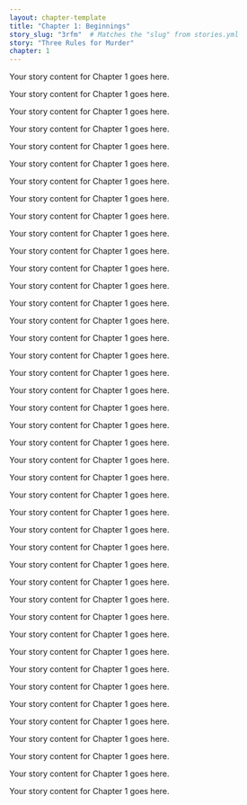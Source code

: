 ```yaml
---
layout: chapter-template
title: "Chapter 1: Beginnings"
story_slug: "3rfm"  # Matches the "slug" from stories.yml
story: "Three Rules for Murder"
chapter: 1
---
```


Your story content for Chapter 1 goes here.

Your story content for Chapter 1 goes here.

Your story content for Chapter 1 goes here.

Your story content for Chapter 1 goes here.

Your story content for Chapter 1 goes here.

Your story content for Chapter 1 goes here.


Your story content for Chapter 1 goes here.

Your story content for Chapter 1 goes here.

Your story content for Chapter 1 goes here.

Your story content for Chapter 1 goes here.

Your story content for Chapter 1 goes here.

Your story content for Chapter 1 goes here.


Your story content for Chapter 1 goes here.

Your story content for Chapter 1 goes here.

Your story content for Chapter 1 goes here.

Your story content for Chapter 1 goes here.

Your story content for Chapter 1 goes here.

Your story content for Chapter 1 goes here.


Your story content for Chapter 1 goes here.

Your story content for Chapter 1 goes here.

Your story content for Chapter 1 goes here.

Your story content for Chapter 1 goes here.

Your story content for Chapter 1 goes here.

Your story content for Chapter 1 goes here.


Your story content for Chapter 1 goes here.

Your story content for Chapter 1 goes here.

Your story content for Chapter 1 goes here.

Your story content for Chapter 1 goes here.

Your story content for Chapter 1 goes here.

Your story content for Chapter 1 goes here.


Your story content for Chapter 1 goes here.

Your story content for Chapter 1 goes here.

Your story content for Chapter 1 goes here.

Your story content for Chapter 1 goes here.

Your story content for Chapter 1 goes here.

Your story content for Chapter 1 goes here.


Your story content for Chapter 1 goes here.

Your story content for Chapter 1 goes here.

Your story content for Chapter 1 goes here.

Your story content for Chapter 1 goes here.

Your story content for Chapter 1 goes here.

Your story content for Chapter 1 goes here.

